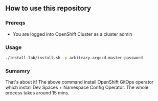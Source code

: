## How to use this repository

### Prereqs
 - You are logged into OpenShift Cluster as a cluster admin

### Usage
```bash
./install-lab/install.sh -p arbitrary-argocd-master-password
```

### Sumamry
That's about it! The above command install OpenShift GitOps operator which install Dev Spaces + Namespace Config Operator. The whole process takes around 15 mins.
